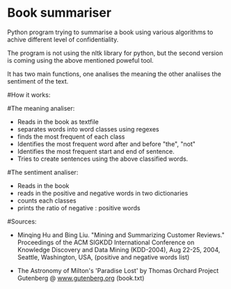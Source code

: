 # Book summariser

Python program trying to summarise a book using various 
algorithms to achive different level of confidentiality.

The program is not using the nltk library for python, but 
the second version is coming using the above mentioned
poweful tool.

It has two main functions, one analises the meaning the other 
analiises the sentiment of the text.

#How it works:

#The meaning analiser: 

- Reads in the book as textfile
- separates words into word classes using regexes
- finds the most frequent of each class
- Identifies the most frequent word after and before "the", "not"
- Identifies the most frequent start and end of sentence.
- Tries to create sentences using the above classified words.

#The sentiment analiser:

- Reads in the book
- reads in the positive and negative words in two dictionaries
- counts each classes
- prints the ratio of negative : positive words

#Sources:
- Minqing Hu and Bing Liu. "Mining and Summarizing Customer Reviews." 
  Proceedings of the ACM SIGKDD International Conference on Knowledge 
  Discovery and Data Mining (KDD-2004), Aug 22-25, 2004, Seattle, 
  Washington, USA, (positive and negative words list) 
  
- The Astronomy of Milton's 'Paradise Lost' by Thomas Orchard
  Project Gutenberg @ www.gutenberg.org  (book.txt)